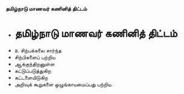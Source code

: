 **தமிழ்நாடு மாணவர் கணினித் திட்டம்**
- # தமிழ்நாடு மாணவர் கணினித் திட்டம்
- a. சிற்பக்கலை சார்ந்த
- சிற்பிகளைப் பற்றிய
- ஆக்குந்திறனுள்ள
- கட்டுப்படுத்துகிற
- கட்டளையிடுகிற
- அறிவுக் கூறுகளை ஒழுங்காயமைப்பது பற்றிய.

